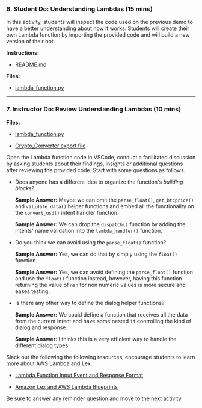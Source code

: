 ### 6. Student Do: Understanding Lambdas (15 mins)

In this activity, students will inspect the code used on the previous demo to have a better understanding about how it works. Students will create their own Lambda function by importing the provided code and will build a new version of their bot.

**Instructions:**

* [README.md](Activities/06-Stu_Understanding_Lambdas/README.md)

**Files:**

* [lambda_function.py](Activities/06-Stu_Understanding_Lambdas/Unsolved/lambda_function.py)

---

### 7. Instructor Do: Review Understanding Lambdas (10 mins)

**Files:**

* [lambda_function.py](Activities/06-Stu_Understanding_Lambdas/Solved/lambda_function.py)

* [Crypto_Converter export file](Activities/06-Stu_Understanding_Lambdas/Solved/Crypto_Converter_1_6dfe9e0e-82de-4d08-b33b-3bfd1d827672_Bot_LEX_V1.zip)

Open the Lambda function code in VSCode, conduct a facilitated discussion by asking students about their findings, insights or additional questions after reviewing the provided code. Start with some questions as follows.

* Does anyone has a different idea to organize the function's _building blocks_?

  **Sample Answer:** Maybe we can omit the `parse_float()`, `get_btcprice()` and `validate_data()` helper functions and embed all the functionality on the `convert_usd()` intent handler function.

  **Sample Answer:** We can drop the `dispatch()` function by adding the intents' name validation into the `lambda_handler()` function.

* Do you think we can avoid using the `parse_float()` function?

  **Sample Answer:** Yes, we can do that by simply using the `float()` function.

  **Sample Answer:** Yes, we can avoid defining the `parse_float()` function and use the `float()` function instead, however, having this function returning the value of `nan` for non numeric values is more secure and eases testing.

* Is there any other way to define the dialog helper functions?

  **Sample Answer:** We could define a function that receives all the data from the current intent and have some nested `if` controlling the kind of dialog and response.

  **Sample Answer:** I thinks this is a very efficient way to handle the different dialog types.

Slack out the following the following resources, encourage students to learn more about AWS Lambda and Lex.

* [Lambda Function Input Event and Response Format](https://docs.aws.amazon.com/lex/latest/dg/lambda-input-response-format.html#using-lambda-input-event-format)

* [Amazon Lex and AWS Lambda Blueprints](https://docs.aws.amazon.com/lex/latest/dg/lex-lambda-blueprints.html)

Be sure to answer any reminder question and move to the next activity.
